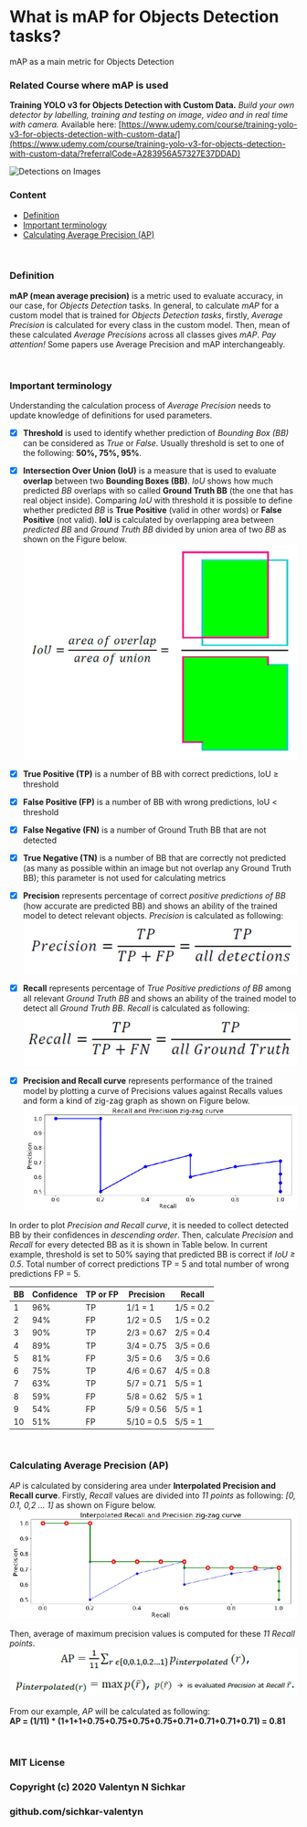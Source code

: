 # What is mAP for Objects Detection tasks?
mAP as a main metric for Objects Detection

### Related Course where mAP is used
**Training YOLO v3 for Objects Detection with Custom Data.** *Build your own detector by labelling, training and testing on image, video and in real time with camera.* Available here: [https://www.udemy.com/course/training-yolo-v3-for-objects-detection-with-custom-data/](https://www.udemy.com/course/training-yolo-v3-for-objects-detection-with-custom-data/?referralCode=A283956A57327E37DDAD)

![Detections on Images](https://github.com/sichkar-valentyn/YOLO-v3-Objects-Detection-with-Custom-Data/blob/master/images/slides_detections_2.gif "YOLO v3 Objects Detections on Images")


### Content
* [Definition](#definition)
* [Important terminology](#important-terminology)
* [Calculating Average Precision (AP)](#average-precision)

<br/>

### <a id="definition">Definition</a>
**mAP (mean average precision)** is a metric used to evaluate accuracy, in our case, for *Objects Detection* tasks.
In general, to calculate *mAP* for a custom model that is trained for *Objects Detection tasks*, firstly, *Average Precision* is calculated for every class in the custom model. Then, mean of these calculated *Average Precisions* across all classes gives *mAP*.
*Pay attention!* Some papers use Average Precision and mAP interchangeably.

<br/>

### <a id="important-terminology">Important terminology</a>
Understanding the calculation process of *Average Precision* needs to update knowledge of definitions for used parameters.

- [x] **Threshold** is used to identify whether prediction of *Bounding Box (BB)* can be considered as *True* or *False*. Usually threshold is set to one of the following: **50%, 75%, 95%**.

- [x] **Intersection Over Union (IoU)** is a measure that is used to evaluate **overlap** between two **Bounding Boxes (BB)**. *IoU* shows how much predicted *BB* overlaps with so called **Ground Truth BB** (the one that has real object inside). Comparing *IoU* with threshold it is possible to define whether predicted *BB* is **True Positive** (valid in other words) or **False Positive** (not valid).
**IoU** is calculated by overlapping area between *predicted BB* and *Ground Truth BB* divided by union area of two *BB* as shown on the Figure below.
![Intersection Over Union (IoU)](https://github.com/sichkar-valentyn/What-is-mAP-for-Objects-Detection-tasks-/blob/master/images/iou.png "Intersection Over Union (IoU)")

- [x] **True Positive (TP)** is a number of BB with correct predictions, IoU ≥ threshold
- [x] **False Positive (FP)** is a number of BB with wrong predictions, IoU < threshold
- [x] **False Negative (FN)** is a number of Ground Truth BB that are not detected
- [x] **True Negative (TN)** is a number of BB that are correctly not predicted (as many as possible within an image but not overlap any Ground Truth BB); this parameter is not used for calculating metrics

- [x] **Precision** represents percentage of correct *positive predictions of BB* (how accurate are predicted BB) and shows an ability of the trained model to detect relevant objects. *Precision* is calculated as following:
![Precision](https://github.com/sichkar-valentyn/What-is-mAP-for-Objects-Detection-tasks-/blob/master/images/precision.png "Precision")

- [x] **Recall** represents percentage of *True Positive predictions of BB* among all relevant *Ground Truth BB* and shows an ability of the trained model to detect all *Ground Truth BB*. *Recall* is calculated as following:
![Recall](https://github.com/sichkar-valentyn/What-is-mAP-for-Objects-Detection-tasks-/blob/master/images/recall.png "Precision")

- [x] **Precision and Recall curve** represents performance of the trained model by plotting a curve of Precisions values against Recalls values and form a kind of zig-zag graph as shown on Figure below.
![Precision and Recall curve](https://github.com/sichkar-valentyn/What-is-mAP-for-Objects-Detection-tasks-/blob/master/images/precision_recall_curve.png "Precision and Recall curve")

In order to plot *Precision and Recall curve*, it is needed to collect detected BB by their confidences in *descending order*. Then, calculate *Precision* and *Recall* for every detected BB as it is shown in Table below. In current example, threshold is set to 50% saying that predicted BB is correct if *IoU ≥ 0.5*. Total number of correct predictions TP = 5 and total number of wrong predictions FP = 5.

BB | Confidence | TP or FP | Precision | Recall
-- | -- | -- | -- | --
1 | 96% | TP | 1/1 = 1 | 1/5 = 0.2
2 | 94% | FP | 1/2 = 0.5 | 1/5 = 0.2
3 | 90% | TP | 2/3 = 0.67 | 2/5 = 0.4
4 | 89% | TP | 3/4 = 0.75 | 3/5 = 0.6
5 | 81% | FP | 3/5 = 0.6 | 3/5 = 0.6
6 | 75% | TP | 4/6 = 0.67 | 4/5 = 0.8
7 | 63% | TP | 5/7 = 0.71 | 5/5 = 1
8 | 59% | FP | 5/8 = 0.62 | 5/5 = 1
9 | 54% | FP | 5/9 = 0.56 | 5/5 = 1
10 | 51% | FP | 5/10 = 0.5 | 5/5 = 1

<br/>

### <a id="average-precision">Calculating Average Precision (AP)</a>
*AP* is calculated by considering area under **Interpolated Precision and Recall curve**. Firstly, *Recall* values are divided into *11 points* as following: *[0, 0.1, 0,2 … 1]* as shown on Figure below.
![Interpolated Precision and Recall curve](https://github.com/sichkar-valentyn/What-is-mAP-for-Objects-Detection-tasks-/blob/master/images/ap_curve.png "Interpolated Precision and Recall curve")

Then, average of maximum precision values is computed for these *11 Recall points*.
![Average](https://github.com/sichkar-valentyn/What-is-mAP-for-Objects-Detection-tasks-/blob/master/images/ap.png "Average")

From our example, *AP* will be calculated as following:
<br/>**AP = (1/11) * (1+1+1+0.75+0.75+0.75+0.75+0.71+0.71+0.71+0.71) = 0.81**

<br/>

### MIT License
### Copyright (c) 2020 Valentyn N Sichkar
### github.com/sichkar-valentyn
